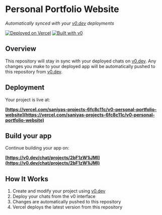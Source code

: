 # Personal Portfolio Website

*Automatically synced with your [v0.dev](https://v0.dev) deployments*

[![Deployed on Vercel](https://img.shields.io/badge/Deployed%20on-Vercel-black?style=for-the-badge&logo=vercel)](https://vercel.com/saniyas-projects-6fc8c11c/v0-personal-portfolio-website)
[![Built with v0](https://img.shields.io/badge/Built%20with-v0.dev-black?style=for-the-badge)](https://v0.dev/chat/projects/2bF1zW1iJMl)

## Overview

This repository will stay in sync with your deployed chats on [v0.dev](https://v0.dev).
Any changes you make to your deployed app will be automatically pushed to this repository from [v0.dev](https://v0.dev).

## Deployment

Your project is live at:

**[https://vercel.com/saniyas-projects-6fc8c11c/v0-personal-portfolio-website](https://vercel.com/saniyas-projects-6fc8c11c/v0-personal-portfolio-website)**

## Build your app

Continue building your app on:

**[https://v0.dev/chat/projects/2bF1zW1iJMl](https://v0.dev/chat/projects/2bF1zW1iJMl)**

## How It Works

1. Create and modify your project using [v0.dev](https://v0.dev)
2. Deploy your chats from the v0 interface
3. Changes are automatically pushed to this repository
4. Vercel deploys the latest version from this repository
